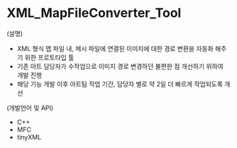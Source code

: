 # XML_MapFileConverter_Tool

(설명)
- XML 형식 맵 파일 내, 메시 파일에 연결된 이미지에 대한 경로 변환을 자동화 해주기 위한 프로토타입 툴
- 기존 아트 담당자가 수작업으로 이미지 경로 변경하던 불편한 점 개선하기 위하여 개발 진행
- 해당 기능 개발 이후 아트팀 작업 기간, 담당자 별로 약 2일 더 빠르게 작업되도록 개선

(개발언어 및 API)
- C++
- MFC
- tinyXML
